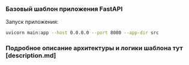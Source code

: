 ### Базовый шаблон приложения FastAPI

 Запуск приложения:
```bash
uvicorn main:app --host 0.0.0.0 --port 8080 --app-dir src
```

### Подробное описание архитектуры и логики шаблона тут [description.md]